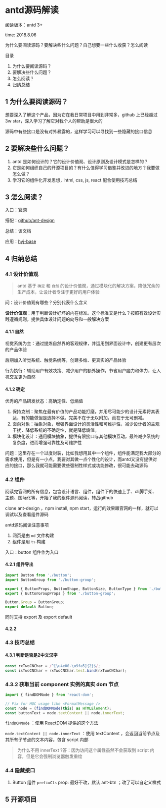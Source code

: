 # antd源码解读

阅读版本：antd 3+

time: 2018.8.06

为什么要阅读源码？要解决些什么问题？自己想要一些什么收获？怎么阅读

目录

1. 为什么要阅读源码？
2. 要解决些什么问题？
3. 怎么阅读？
4. 归纳总结

## 1 为什么要阅读源码？

想要深入了解这个产品，因为它在我日常项目中用到非常多，github 上已经超过 3w star，深入学习了解它对我个人的帮助是很大的

源码中有些接口是没有对外暴露的，这样学习可以寻找到一些隐藏的接口信息

## 2 要解决些什么问题？

1. antd 是如何设计的？它的设计价值观、设计原则及设计模式是怎样的？
2. 它是如何组织自己的开源项目的？有什么值得学习借鉴并改进的地方？我要做怎么做？
3. 学习它的组件化开发思想，html, css, js, react 配合使用技巧总结

## 3 怎么阅读？

入口：[官网](https://ant.design)

搭配：[github/ant-design](https://github.com/ant-design/ant-design/)

总结：该文档

应用：[hyj-base](https://github.com/hyj-young/hyj-base)

## 4 归纳总结

### 4.1 设计价值观

> antd 基于 `确定` 和 `自然` 的设计价值观，通过模块化的解决方案，降低冗余的生产成本，让设计者专注于更好的用户体验

问：设计价值观有哪些？分别代表什么含义

**设计价值观**：用于判断设计好坏的内在标准。这个标准又是什么？按照有效设计实践遵循规则，提供具体设计问题的向导和一般解决方案

#### 4.1.1 自然

视觉系统为主：通过提炼自然界的客观规律，并运用到界面设计中，创建更有层次的产品体验

后期加入听觉系统、触觉系统等，创建多维、更真实的产品体验

行为执行：辅助用户有效决策、减少用户的额外操作，节省用户脑力和体力，让人机交互更为自然

#### 4.1.2 确定

优秀的产品研发状态：高确定性、低熵值

1. 保持克制：聚焦在最有价值的产品功能打磨，并用尽可能少的设计元素将其表达，有的能做但是选择不做。完美不在于无以附加，而在于无可删减。
2. 面向对象：抽象对象，增强界面设计的灵活性和可维护性，减少设计者的主观干扰，降低系统的不确定性，就是降低熵值。
3. 模块化设计：通用模块抽象，提供有限接口与其他模块互动，最终减少系统的复杂度，进而增强可靠性及可维护性

问题：这里存在一个过度封装，比如我想用其中一个组件，组件能满足我大部分的需求使用，但是有一小点，我要对其做一点个性化的设计，而antd又没有提供对应的接口，那么我就可能需要做些强制性样式或功能修改，很可能去动源码

### 4.2 组件

阅读完官网的所有信息，包含设计语言、组件，组件下的快速上手、cli脚手架、主题、国际化等，开始了我的组件源码阅读，转战github

clone ant-design ，npm install, npm start，运行的效果跟官网的一样，就可以调试以及查看组件源码

antd源码阅读注意事项

1. 网页是由 `md` 文件构建
2. 组件是用 `ts` 构建

入口：button 组件作为入口

#### 4.2.1 组件导出

```javascript
import Button from './button';
import ButtonGroup from './button-group';

export { ButtonProps, ButtonShape, ButtonSize, ButtonType } from './button';
export { ButtonGroupProps } from './button-group';

Button.Group = ButtonGroup;
export default Button;
```

同时支持 export 及 export default

#### 4.2.2

### 4.3 技巧总结

#### 4.3.1 判断是否是2中文汉字

```javascript
const rxTwoCNChar = /^[\u4e00-\u9fa5]{2}$/;
const isTwoCNChar = rxTwoCNChar.test.bind(rxTwoCNChar);
```

### 4.3.2 获取当前 component 实例的真实 dom 节点

```javascript
import { findDOMNode } from 'react-dom';

// Fix for HOC usage like <FormatMessage />
const node = (findDOMNode(this) as HTMLElement);
const buttonText = node.textContent || node.innerText;
```

`findDOMNode` ：使用 ReactDOM 提供的这个方法

`node.textContent || node.innerText` ：使用 textContent ，会返回当前节点及其所有子节点的文本内容，包含 script 内部

> 为什么不用 innerText ?答：因为访问这个属性虽然不会获取到 script 内容，但是它会强制浏览器触发重绘

### 4.4 隐藏接口

1. Button 组件 `prefixCls` prop: 最好不改，默认 ant-btn ；改了可以自定义样式

## 5 开源项目
